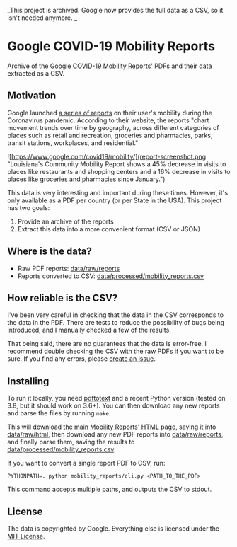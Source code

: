 _This project is archived. Google now provides the full data as a CSV, so it isn't needed anymore. _

# Google COVID-19 Mobility Reports

Archive of the [Google COVID-19 Mobility Reports'][google-reports] PDFs and their data extracted
as a CSV.

## Motivation

Google launched [a series of reports][google-reports] on their user's mobility
during the Coronavirus pandemic. According to their website, the reports "chart
movement trends over time by geography, across different categories of places
such as retail and recreation, groceries and pharmacies, parks, transit
stations, workplaces, and residential."

![https://www.google.com/covid19/mobility/](report-screenshot.png "Louisiana's Community Mobility Report shows a 45% decrease in visits to places like restaurants and shopping centers and a 16% decrease in visits to places like groceries and pharmacies since January.")

This data is very interesting and important during these times. However, it's
only available as a PDF per country (or per State in the USA). This project has
two goals:

1. Provide an archive of the reports
2. Extract this data into a more convenient format (CSV or JSON)

## Where is the data?

* Raw PDF reports: [data/raw/reports](data/raw/reports)
* Reports converted to CSV: [data/processed/mobility_reports.csv](data/processed/mobility_reports.csv)

## How reliable is the CSV?

I've been very careful in checking that the data in the CSV corresponds to the
data in the PDF. There are tests to reduce the possibility of bugs being
introduced, and I manually checked a few of the results.

That being said, there are no guarantees that the data is error-free. I
recommend double checking the CSV with the raw PDFs if you want to be sure. If
you find any errors, please [create an issue][new-issue].

## Installing

To run it locally, you need [pdftotext][pdftotext] and a recent Python version
(tested on 3.8, but it should work on 3.6+). You can then download any new
reports and parse the files by running `make`.

This will download [the main Mobility Reports' HTML page][google-reports],
saving it into [data/raw/html](data/raw/html), then download any new PDF
reports into [data/raw/reports](data/raw/reports), and finally parse them,
saving the results to
[data/processed/mobility_reports.csv](data/processed/mobility_reports.csv).

If you want to convert a single report PDF to CSV, run:

```
PYTHONPATH=. python mobility_reports/cli.py <PATH_TO_THE_PDF>
```

This command accepts multiple paths, and outputs the CSV to stdout.

## License

The data is copyrighted by Google. Everything else is licensed under the [MIT
License](LICENSE.txt).

[google-reports]: https://www.google.com/covid19/mobility/
[new-issue]: https://github.com/vitorbaptista/google-covid19-mobility-reports/issues
[pdftotext]: http://poppler.freedesktop.org
